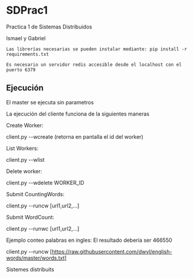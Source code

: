 # SDPrac1

Practica 1 de Sistemas Distribuidos

Ismael y Gabriel

```Las librerías necesarias se pueden instalar mediante: pip install -r requirements.txt```

```Es necesario un servidor redis accesible desde el localhost con el puerto 6379```

## Ejecución

El master se ejecuta sin parametros

La ejecución del cliente funciona de la siguientes maneras

Create Worker:

client.py --wcreate (retorna en pantalla el id del worker)

List Workers:

client.py --wlist

Delete worker:

client.py --wdelete WORKER_ID

Submit CountingWords:

client.py --runcw [url1,url2,...]

Submit WordCount:

client.py --runwc [url1,url2,...]

Ejemplo conteo palabras en ingles:
El resultado debería ser 466550

client.py --runcw [https://raw.githubusercontent.com/dwyl/english-words/master/words.txt]

 Sistemes distribuits 
